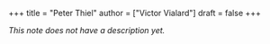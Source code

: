 +++
title = "Peter Thiel"
author = ["Victor Vialard"]
draft = false
+++

_This note does not have a description yet._
